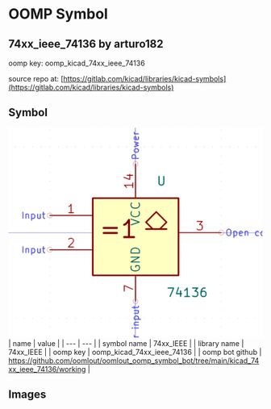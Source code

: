# OOMP Symbol  
## 74xx_ieee_74136  by arturo182  
  
oomp key: oomp_kicad_74xx_ieee_74136  
  
source repo at: [https://gitlab.com/kicad/libraries/kicad-symbols](https://gitlab.com/kicad/libraries/kicad-symbols)  
## Symbol  
  
[![working.png](working_600.png)](working.png)  
| name | value | 
| --- | --- | 
| symbol name | 74xx_IEEE | 
| library name | 74xx_IEEE | 
| oomp key | oomp_kicad_74xx_ieee_74136 | 
| oomp bot github | https://github.com/oomlout/oomlout_oomp_symbol_bot/tree/main/kicad_74xx_ieee_74136/working | 
## Images  
